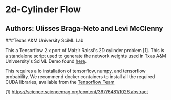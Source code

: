 # 2d-Cylinder Flow
## Authors: Ulisses Braga-Neto and Levi McClenny
###Texas A&M University SciML Lab

This a Tensorflow 2.x port of Maizir Raissi's 2D cylinder problem [1]. This is a standalone script used to generate the network weights used in
Txas A&M Univsersity's SciML Demo found [here](https://colab.research.google.com/drive/1gZVcy72_TxFleGmPiMHZ4-pa0P_RxVq-?usp=sharing).

This requires a lo installation of tensorflow, numpy, and tensorflow probability. We recommend docker containers to install all the required CUDA libraries, 
available from the [Tensorflow Team](https://www.tensorflow.org/install/docker)

[1] https://science.sciencemag.org/content/367/6481/1026.abstract